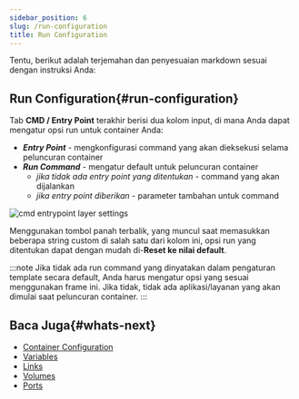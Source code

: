 ```yaml
---
sidebar_position: 6
slug: /run-configuration
title: Run Configuration
---
```


Tentu, berikut adalah terjemahan dan penyesuaian markdown sesuai dengan instruksi Anda:

## Run Configuration{#run-configuration}

Tab **CMD / Entry Point** terakhir berisi dua kolom input, di mana Anda dapat mengatur opsi run untuk container Anda:

  * _**Entry Point**_ \- mengkonfigurasi command yang akan dieksekusi selama peluncuran container
  * _**Run Command**_ \- mengatur default untuk peluncuran container 
    * _jika tidak ada entry point yang ditentukan_ \- command yang akan dijalankan
    * _jika entry point diberikan_ \- parameter tambahan untuk command

![cmd entrypoint layer settings](#)

Menggunakan tombol panah terbalik, yang muncul saat memasukkan beberapa string custom di salah satu dari kolom ini, opsi run yang ditentukan dapat dengan mudah di-**Reset ke nilai default**.

:::note
Jika tidak ada run command yang dinyatakan dalam pengaturan template secara default, Anda harus mengatur opsi yang sesuai menggunakan frame ini. Jika tidak, tidak ada aplikasi/layanan yang akan dimulai saat peluncuran container.
:::

## Baca Juga{#whats-next}

  * [Container Configuration](<https://docs.dewacloud.com/docs/container-configuration/>) 
  * [Variables](<https://docs.dewacloud.com/docs/container-variables/>) 
  * [Links](<https://docs.dewacloud.com/docs/container-links/>) 
  * [Volumes](<https://docs.dewacloud.com/docs/container-volumes/>) 
  * [Ports](<https://docs.dewacloud.com/docs/container-ports/>) 